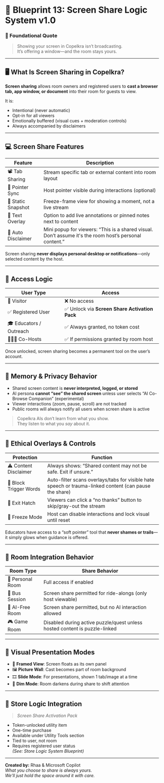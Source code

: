 <link rel="stylesheet" href="md-style.css">

# 💠 Blueprint 13: Screen Share Logic System v1.0

### 💠 Foundational Quote  
> Showing your screen in Copelkra isn’t broadcasting.  
> It’s offering a window—and the room stays yours.

---

## 🖥️ What Is Screen Sharing in Copelkra?

**Screen sharing** allows room owners and registered users to **cast a browser tab, app window, or document** into their room for guests to view.

It is:
- Intentional (never automatic)
- Opt-in for all viewers
- Emotionally buffered (visual cues + moderation controls)
- Always accompanied by disclaimers

---

## 💻 Screen Share Features

| Feature | Description |
|---------|-------------|
| 📽️ Tab Sharing | Stream specific tab or external content into room layout |
| 🧭 Pointer Sync | Host pointer visible during interactions (optional) |
| 📂 Static Snapshot | Freeze-frame view for showing a moment, not a live stream |
| 💬 Text Overlay | Option to add live annotations or pinned notes next to content |
| 📝 Auto Disclaimer | Mini popup for viewers: “This is a shared visual. Don’t assume it's the room host’s personal content.” |

Screen sharing **never displays personal desktop or notifications**—only selected content by the host.

---

## 🧩 Access Logic

| User Type | Access |
|-----------|--------|
| 🧍 Visitor | ❌ No access |
| ✅ Registered User | ✅ Unlock via **Screen Share Activation Pack** |
| 🎓 Educators / Outreach | ✅ Always granted, no token cost |
| 🧑‍🤝‍🧑 Co-Hosts | ✅ If permissions granted by room host |

Once unlocked, screen sharing becomes a permanent tool on the user’s account.

---

## 🧠 Memory & Privacy Behavior

- Shared screen content is **never interpreted, logged, or stored**
- AI persona **cannot “see” the shared screen** unless user selects “AI Co-Browse Companion” (experimental)
- Viewer interactions (zoom, pause, scroll) are not tracked
- Public rooms will always notify all users when screen share is active

> Copelkra AIs don’t learn from what you show.  
> They listen to what you *say* about it.

---

## 🔐 Ethical Overlays & Controls

| Protection | Function |
|------------|----------|
| ⚠️ Content Disclaimer | Always shows: “Shared content may not be safe. Exit if unsure.” |
| 🚫 Block Trigger Words | Auto-filter scans overlays/tabs for visible hate speech or trauma-linked content (can pause the share) |
| 📵 Exit Hatch | Viewers can click a “no thanks” button to skip/gray-out the stream |
| 🧊 Freeze Mode | Host can disable interactions and lock visual until reset |

Educators have access to a “soft pointer” tool that **never shames or trails**—it simply glows when guidance is offered.

---

## 🧱 Room Integration Behavior

| Room Type | Share Behavior |
|-----------|----------------|
| 🧍 Personal Room | Full access if enabled |
| 🚌 Bus Session | Screen share permitted for ride-alongs (only host viewable) |
| 🛑 AI-Free Room | Screen share permitted, but no AI interaction allowed |
| 🎮 Game Room | Disabled during active puzzle/quest unless hosted content is puzzle-linked |

---

## 🎨 Visual Presentation Modes

- 🔳 **Framed View**: Screen floats as its own panel  
- 🖼️ **Picture Wall**: Cast becomes part of room background  
- 🎞️ **Slide Mode**: For presentations, shown 1 tab/image at a time  
- 🌙 **Dim Mode**: Room darkens during share to shift attention

---

## 📎 Store Logic Integration

> *Screen Share Activation Pack*  
- Token-unlocked utility item  
- One-time purchase  
- Available under Utility Tools section  
- Tied to user, not room  
- Requires registered user status  
*(See: Store Logic System Blueprint)*

---

**Created by:** Rhaa & Microsoft Copilot  
*What you choose to share is always yours.  
We’ll just hold the space around it with care.*
